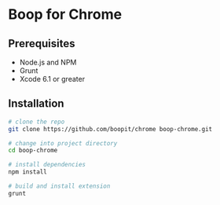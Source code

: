 # Boop for Chrome

## Prerequisites

* Node.js and NPM
* Grunt
* Xcode 6.1 or greater

## Installation

```sh
# clone the repo
git clone https://github.com/boopit/chrome boop-chrome.git

# change into project directory
cd boop-chrome

# install dependencies
npm install

# build and install extension
grunt
```
